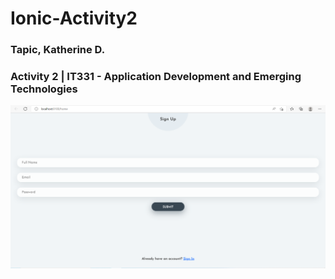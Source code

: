 # Ionic-Activity2

<h3> Tapic, Katherine D. </h3>
<h3> Activity 2 | IT331 - Application Development and Emerging Technologies </h3>

![](Screenshot/SignUpForm.png)
